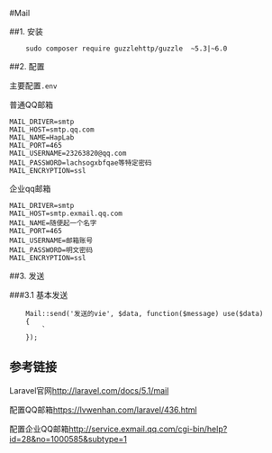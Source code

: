 #Mail

##1. 安装

        sudo composer require guzzlehttp/guzzle  ~5.3|~6.0

##2. 配置

主要配置`.env`

普通QQ邮箱

    MAIL_DRIVER=smtp
    MAIL_HOST=smtp.qq.com
    MAIL_NAME=HapLab
    MAIL_PORT=465
    MAIL_USERNAME=23263820@qq.com
    MAIL_PASSWORD=lachsogxbfqae等特定密码
    MAIL_ENCRYPTION=ssl

企业qq邮箱

    MAIL_DRIVER=smtp
    MAIL_HOST=smtp.exmail.qq.com
    MAIL_NAME=随便起一个名字
    MAIL_PORT=465
    MAIL_USERNAME=邮箱账号
    MAIL_PASSWORD=明文密码
    MAIL_ENCRYPTION=ssl
    
##3. 发送

###3.1 基本发送

        Mail::send('发送的vie', $data, function($message) use($data)
        {
            `
        });
    

## 参考链接

Laravel官网<http://laravel.com/docs/5.1/mail>

配置QQ邮箱<https://lvwenhan.com/laravel/436.html>

配置企业QQ邮箱<http://service.exmail.qq.com/cgi-bin/help?id=28&no=1000585&subtype=1>